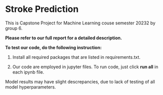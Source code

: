 # Stroke Prediction
This is Capstone Project for Machine Learning couse semester 20232 by group 6.

**Please refer to our full report for a detailed description.**

**To test our code, do the following instruction:**

1. Install all required packages that are listed in requirements.txt.

2. Our code are employed in jupyter files. To run code, just click **run all** in each ipynb file.

Model results may have slight descrepancies, due to lack of testing of all model hyperparameters.